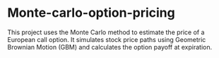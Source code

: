 # Monte-carlo-option-pricing
This project uses the Monte Carlo method to estimate the price of a European call option. It simulates stock price paths using Geometric Brownian Motion (GBM) and calculates the option payoff at expiration.

